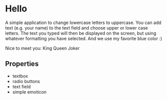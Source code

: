 # Hello 
A simple application to change lowercase letters to uppercase. You can add text (e.g. your name)
 to the text field and choose upper or lower case letters. The text you typed will then
 be displayed on the screen, but using whatever formatting you have selected.
And we use my favorite blue color :)


Nice to meet you:
King
Queen
Joker

## Properties
* textbox
* radio buttons
* text field
* simple emoticon